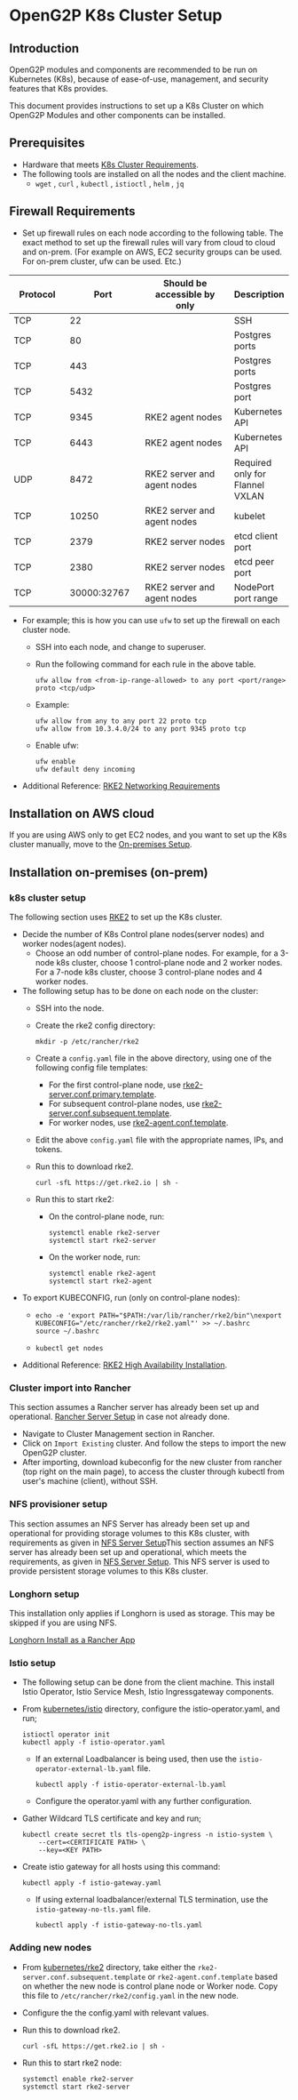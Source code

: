# OpenG2P K8s Cluster Setup

## Introduction

OpenG2P modules and components are recommended to be run on Kubernetes (K8s), because of ease-of-use, management, and security features that K8s provides.

This document provides instructions to set up a K8s Cluster on which OpenG2P Modules and other components can be installed.

## Prerequisites

* Hardware that meets [K8s Cluster Requirements](../../guides/deployment-guide/deployment-on-kubernetes/k8s-infrastructure-setup/k8s-cluster-requirements.md).
* The following tools are installed on all the nodes and the client machine.
  * `wget` , `curl` , `kubectl` , `istioctl` , `helm` , `jq`

## Firewall Requirements

* Set up firewall rules on each node according to the following table. The exact method to set up the firewall rules will vary from cloud to cloud and on-prem. (For example on AWS, EC2 security groups can be used. For on-prem cluster, ufw can be used. Etc.)

<table><thead><tr><th width="126">Protocol</th><th width="144">Port</th><th width="272">Should be accessible by only</th><th>Description</th></tr></thead><tbody><tr><td>TCP</td><td>22</td><td></td><td>SSH</td></tr><tr><td>TCP</td><td>80</td><td></td><td>Postgres ports</td></tr><tr><td>TCP</td><td>443</td><td></td><td>Postgres ports</td></tr><tr><td>TCP</td><td>5432</td><td></td><td>Postgres port</td></tr><tr><td>TCP</td><td>9345</td><td>RKE2 agent nodes</td><td>Kubernetes API</td></tr><tr><td>TCP</td><td>6443</td><td>RKE2 agent nodes</td><td>Kubernetes API</td></tr><tr><td>UDP</td><td>8472</td><td>RKE2 server and agent nodes</td><td>Required only for Flannel VXLAN</td></tr><tr><td>TCP</td><td>10250</td><td>RKE2 server and agent nodes</td><td>kubelet</td></tr><tr><td>TCP</td><td>2379</td><td>RKE2 server nodes</td><td>etcd client port</td></tr><tr><td>TCP</td><td>2380</td><td>RKE2 server nodes</td><td>etcd peer port</td></tr><tr><td>TCP</td><td>30000:32767</td><td>RKE2 server and agent nodes</td><td>NodePort port range</td></tr></tbody></table>

* For example; this is how you can use `ufw` to set up the firewall on each cluster node.
  * SSH into each node, and change to superuser.
  *   Run the following command for each rule in the above table.

      ```
      ufw allow from <from-ip-range-allowed> to any port <port/range> proto <tcp/udp>
      ```
  *   Example:

      ```
      ufw allow from any to any port 22 proto tcp
      ufw allow from 10.3.4.0/24 to any port 9345 proto tcp
      ```
  *   Enable ufw:

      ```
      ufw enable
      ufw default deny incoming
      ```
* Additional Reference: [RKE2 Networking Requirements](https://docs.rke2.io/install/requirements#networking)

## Installation on AWS cloud

If you are using AWS only to get EC2 nodes, and you want to set up the K8s cluster manually, move to the [On-premises Setup](cluster-setup.md#on-premises-cluster-on-prem).

## Installation on-premises (on-prem)

### k8s cluster setup

The following section uses [RKE2](https://docs.rke2.io) to set up the K8s cluster.

* Decide the number of K8s Control plane nodes(server nodes) and worker nodes(agent nodes).
  * Choose an odd number of control-plane nodes. For example, for a 3-node k8s cluster, choose 1 control-plane node and 2 worker nodes. For a 7-node k8s cluster, choose 3 control-plane nodes and 4 worker nodes.
* The following setup has to be done on each node on the cluster:
  * SSH into the node.
  *   Create the rke2 config directory:

      ```
      mkdir -p /etc/rancher/rke2
      ```
  * Create a `config.yaml` file in the above directory, using one of the following config file templates:
    * For the first control-plane node, use [rke2-server.conf.primary.template](https://github.com/OpenG2P/openg2p-deployment/blob/main/kubernetes/rke2/rke2-server.conf.primary.template).
    * For subsequent control-plane nodes, use [rke2-server.conf.subsequent.template](https://github.com/OpenG2P/openg2p-deployment/blob/main/kubernetes/rke2/rke2-server.conf.primary.template).
    * For worker nodes, use [rke2-agent.conf.template](https://github.com/OpenG2P/openg2p-deployment/blob/main/kubernetes/rke2/rke2-agent.conf.template).
  * Edit the above `config.yaml` file with the appropriate names, IPs, and tokens.
  *   Run this to download rke2.

      ```
      curl -sfL https://get.rke2.io | sh -
      ```
  * Run this to start rke2:
    *   On the control-plane node, run:

        ```
        systemctl enable rke2-server
        systemctl start rke2-server
        ```
    *   On the worker node, run:

        ```
        systemctl enable rke2-agent
        systemctl start rke2-agent
        ```
* To export KUBECONFIG, run (only on control-plane nodes):
  * ```
    echo -e 'export PATH="$PATH:/var/lib/rancher/rke2/bin"\nexport KUBECONFIG="/etc/rancher/rke2/rke2.yaml"' >> ~/.bashrc
    source ~/.bashrc
    ```
  * ```
    kubectl get nodes
    ```
* Additional Reference: [RKE2 High Availability Installation](https://docs.rke2.io/install/ha).

### Cluster import into Rancher

This section assumes a Rancher server has already been set up and operational. [Rancher Server Setup](rancher.md) in case not already done.

* Navigate to Cluster Management section in Rancher.
* Click on `Import Existing` cluster. And follow the steps to import the new OpenG2P cluster.
* After importing, download kubeconfig for the new cluster from rancher (top right on the main page), to access the cluster through kubectl from user's machine (client), without SSH.

### NFS provisioner setup

This section assumes an NFS Server has already been set up and operational for providing storage volumes to this K8s cluster, with requirements as given in [NFS Server Setup](nfs-server.md)This section assumes an NFS server has already been set up and operational, which meets the requirements, as given in [NFS Server Setup](nfs-server.md). This NFS server is used to provide persistent storage volumes to this K8s cluster.

### Longhorn setup

This installation only applies if Longhorn is used as storage.  This may be skipped if you are using NFS.

&#x20;[Longhorn Install as a Rancher App](https://longhorn.io/docs/1.3.2/deploy/install/install-with-rancher/)

### Istio setup

* The following setup can be done from the client machine. This install Istio Operator, Istio Service Mesh, Istio Ingressgateway components.
*   From [kubernetes/istio](https://github.com/OpenG2P/openg2p-deployment/tree/main/kubernetes/istio) directory, configure the istio-operator.yaml, and run;

    ```
    istioctl operator init
    kubectl apply -f istio-operator.yaml
    ```

    *   If an external Loadbalancer is being used, then use the `istio-operator-external-lb.yaml` file.

        ```
        kubectl apply -f istio-operator-external-lb.yaml
        ```
    * Configure the operator.yaml with any further configuration.
*   Gather Wildcard TLS certificate and key and run;

    ```
    kubectl create secret tls tls-openg2p-ingress -n istio-system \
        --cert=<CERTIFICATE PATH> \
        --key=<KEY PATH>
    ```
*   Create istio gateway for all hosts using this command:

    ```
    kubectl apply -f istio-gateway.yaml
    ```

    *   If using external loadbalancer/external TLS termination, use the `istio-gateway-no-tls.yaml` file.

        ```
        kubectl apply -f istio-gateway-no-tls.yaml
        ```

### Adding new nodes

* From [kubernetes/rke2](https://github.com/OpenG2P/openg2p-deployment/tree/1.1.0/kubernetes/rke2) directory, take either the `rke2-server.conf.subsequent.template` or `rke2-agent.conf.template` based on whether the new node is control plane node or Worker node. Copy this file to `/etc/rancher/rke2/config.yaml` in the new node.
* Configure the the config.yaml with relevant values.
*   Run this to download rke2.

    ```
    curl -sfL https://get.rke2.io | sh -
    ```
*   Run this to start rke2 node:

    ```
    systemctl enable rke2-server
    systemctl start rke2-server
    ```
